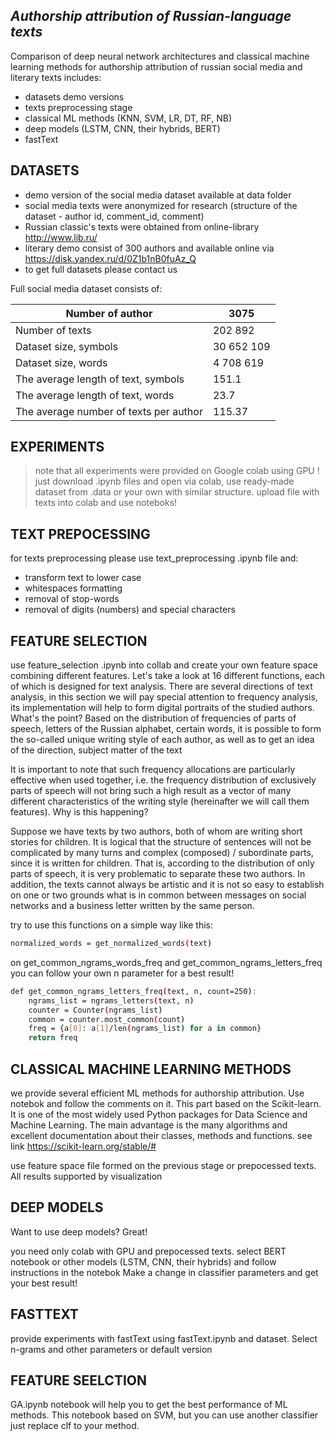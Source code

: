 ## _Authorship attribution of Russian-language texts_



Comparison of deep neural network architectures and classical machine learning methods for authorship attribution of russian social media and literary texts includes:

- datasets demo versions
- texts preprocessing stage
- classical ML methods (KNN, SVM, LR, DT, RF, NB)
- deep models (LSTM, CNN, their hybrids, BERT)
- fastText


## DATASETS

- demo version of the social media dataset available at data folder 
- social media texts were anonymized for research (structure of the dataset - author id, comment_id, comment)
- Russian classic's texts were obtained from online-library http://www.lib.ru/
- literary demo consist of 300 authors and available online via https://disk.yandex.ru/d/0Z1b1nB0fuAz_Q
- to get full datasets please contact us 

Full social media dataset consists of:

| Number of author | 3075 |
| ------ | ------ |
| Number of texts  | 202 892 |
| Dataset size, symbols | 30 652 109 |
| Dataset size, words | 4 708 619 |
| The average length of text, symbols | 151.1 |
| The average length of text, words | 23.7 |
| The average number of texts per author | 115.37 |
## EXPERIMENTS

> note that all experiments were provided on Google colab using GPU ! 
> just download .ipynb files and open via colab, use ready-made dataset from .data or your own with similar structure. upload file with texts into colab and use noteboks! 


 
## TEXT PREPOCESSING

for texts preprocessing please use text_preprocessing .ipynb file and:

- transform text to lower case 
- whitespaces formatting
- removal of stop-words
- removal of digits (numbers) and special characters

## FEATURE SELECTION

use feature_selection .ipynb into collab and create your own feature space combining different features.
Let's take a look at 16 different functions, each of which is designed for text analysis.
There are several directions of text analysis, in this section we will pay special attention to frequency analysis, its implementation will help to form digital portraits of the studied authors. What's the point?
Based on the distribution of frequencies of parts of speech, letters of the Russian alphabet, certain words, it is possible to form the so-called unique writing style of each author, as well as to get an idea of ​​the direction, subject matter of the text

It is important to note that such frequency allocations are particularly effective when used together, i.e. the frequency distribution of exclusively parts of speech will not bring such a high result as a vector of many different characteristics of the writing style (hereinafter we will call them features). Why is this happening?

Suppose we have texts by two authors, both of whom are writing short stories for children. It is logical that the structure of sentences will not be complicated by many turns and complex (composed) / subordinate parts, since it is written for children. That is, according to the distribution of only parts of speech, it is very problematic to separate these two authors.
In addition, the texts cannot always be artistic and it is not so easy to establish on one or two grounds what is in common between messages on social networks and a business letter written by the same person.

try to use this functions on a simple way like this:

```sh
normalized_words = get_normalized_words(text)
```
on get_common_ngrams_words_freq and get_common_ngrams_letters_freq you can follow your own n parameter for a best result!

```sh
def get_common_ngrams_letters_freq(text, n, count=250):
    ngrams_list = ngrams_letters(text, n)
    counter = Counter(ngrams_list)
    common = counter.most_common(count)
    freq = {a[0]: a[1]/len(ngrams_list) for a in common}
    return freq
```

## CLASSICAL MACHINE LEARNING METHODS

we provide several efficient ML methods for authorship attribution. Use notebok and follow the comments on it. This part based on the Scikit-learn. It is one of the most widely used Python packages for Data Science and Machine Learning.
The main advantage is the many algorithms and excellent documentation about their classes, methods and functions. see link https://scikit-learn.org/stable/#

use feature space file formed on the previous stage or prepocessed texts. All results supported by visualization 

## DEEP MODELS

Want to use deep models? Great!

you need only colab with GPU and prepocessed texts.
select BERT notebook or other models (LSTM, CNN, their hybrids) and follow instructions in the notebok
Make a change in classifier parameters and get your best result!


## FASTTEXT

provide experiments with fastText using fastText.ipynb and dataset. Select n-grams and other parameters or default version

## FEATURE SEELCTION

GA.ipynb notebook will help you to get the best performance of ML methods. 
This notebook based on SVM, but you can use another classifier just replace clf to your method.


[//]: # (These are reference links used in the body of this note and get stripped out when the markdown processor does its job. There is no need to format nicely because it shouldn't be seen. Thanks SO - http://stackoverflow.com/questions/4823468/store-comments-in-markdown-syntax)

   [dill]: <https://github.com/joemccann/dillinger>
   [git-repo-url]: <https://github.com/joemccann/dillinger.git>
   [john gruber]: <http://daringfireball.net>
   [df1]: <http://daringfireball.net/projects/markdown/>
   [markdown-it]: <https://github.com/markdown-it/markdown-it>
   [Ace Editor]: <http://ace.ajax.org>
   [node.js]: <http://nodejs.org>
   [Twitter Bootstrap]: <http://twitter.github.com/bootstrap/>
   [jQuery]: <http://jquery.com>
   [@tjholowaychuk]: <http://twitter.com/tjholowaychuk>
   [express]: <http://expressjs.com>
   [AngularJS]: <http://angularjs.org>
   [Gulp]: <http://gulpjs.com>

   [PlDb]: <https://github.com/joemccann/dillinger/tree/master/plugins/dropbox/README.md>
   [PlGh]: <https://github.com/joemccann/dillinger/tree/master/plugins/github/README.md>
   [PlGd]: <https://github.com/joemccann/dillinger/tree/master/plugins/googledrive/README.md>
   [PlOd]: <https://github.com/joemccann/dillinger/tree/master/plugins/onedrive/README.md>
   [PlMe]: <https://github.com/joemccann/dillinger/tree/master/plugins/medium/README.md>
   [PlGa]: <https://github.com/RahulHP/dillinger/blob/master/plugins/googleanalytics/README.md>
